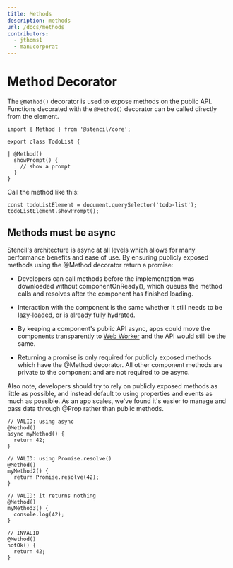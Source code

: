 ```yaml
---
title: Methods
description: methods
url: /docs/methods
contributors:
  - jthoms1
  - manucorporat
---
```


# Method Decorator

The `@Method()` decorator is used to expose methods on the public API. Functions decorated with the `@Method()` decorator can be called directly from the element.

```tsx
import { Method } from '@stencil/core';

export class TodoList {

| @Method()
  showPrompt() {
    // show a prompt
  }
}
```

Call the method like this:

```tsx
const todoListElement = document.querySelector('todo-list');
todoListElement.showPrompt();
```

## Methods must be async

Stencil's architecture is async at all levels which allows for many performance benefits and ease of use. By ensuring publicly exposed methods using the @Method decorator return a promise:

- Developers can call methods before the implementation was downloaded without componentOnReady(), which queues the method calls and resolves after the component has finished loading.

- Interaction with the component is the same whether it still needs to be lazy-loaded, or is already fully hydrated.

- By keeping a component's public API async, apps could move the components transparently to [Web Worker](https://developer.mozilla.org/en-US/docs/Web/API/Web_Workers_API) and the API would still be the same.

- Returning a promise is only required for publicly exposed methods which have the @Method decorator. All other component methods are private to the component and are not required to be async.

Also note, developers should try to rely on publicly exposed methods as little as possible, and instead default to using properties and events as much as possible. As an app scales, we've found it's easier to manage and pass data through @Prop rather than public methods.


```tsx
// VALID: using async
@Method()
async myMethod() {
  return 42;
}

// VALID: using Promise.resolve()
@Method()
myMethod2() {
  return Promise.resolve(42);
}

// VALID: it returns nothing
@Method()
myMethod3() {
  console.log(42);
}

// INVALID
@Method()
notOk() {
  return 42;
}
```

